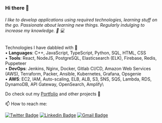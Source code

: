 ### Hi there 👋

###### I like to develop applications using required technologies, learning stuff on the go. Passionate about learning new things. Regularly indulging to increase my knowledge. 🔭 :computer:

Technologies I have dabbled with :file_folder:\
• <strong>Languages</strong>: C++, JavaScript, TypeScript, Python, SQL, HTML, CSS\
• <strong>Tools</strong>: React, NodeJS, PostgreSQL, Elasticsearch (ELK), Firebase, Redis, Puppeteer\
• <strong>DevOps</strong>: Jenkins, Nginx, Docker, Gitlab CI/CD, Amazon Web Services (AWS), Terraform, Packer, Ansible,
Kubernetes, Grafana, Opsgenie\
• <strong>AWS</strong>: EC2, IAM, Auto-scaling, ELB, ALB, S3, SNS, SQS, Lambda, RDS, DynamoDB, API Gateway, OpenSearch, Amplify\
  
Do check out my [Portfolio](https://yatingupta.engineer/) and other projects :small_blue_diamond:

📫 How to reach me: 

[![Twitter Badge](https://img.shields.io/badge/-Yatin_Gupta-1ca0f1?style=flat-square&logo=twitter&logoColor=white&link=https://twitter.com/Yat777Gupta)](https://twitter.com/Yat777Gupta)  [![Linkedin Badge](https://img.shields.io/badge/-Yatin_Gupta-blue?style=flat-square&logo=Linkedin&logoColor=white&link=https://www.linkedin.com/in/yatingupta777///)](https://www.linkedin.com/in/yatingupta777) [![Gmail Badge](https://img.shields.io/badge/-yatingupta7777@gmail.com-c14438?style=flat-square&logo=Gmail&logoColor=white&link=mailto:yatingupta7777@gmail.com)](mailto:yatingupta7777@gmail.com)

<!--
**YatinGupta777/YatinGupta777** is a ✨ _special_ ✨ repository because its `README.md` (this file) appears on your GitHub profile.

Disclaimer: My old projects don't reflect the git strategy that I use now 😛 . Clean, small, descriptive, and atomic commits is the way to go 🚀
